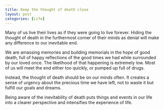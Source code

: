 ```yaml
---
title: Keep the thought of death close
layout: post
categories: [Life]
---
```


Many of us live their lives as if they were going to live forever. Hiding the thought of death in the furthermost corner of their minds as denial will make any difference to our inevitable end.

We are amassing memories and building memorials in the hope of good death, full of happy reflections of the good times we had while surrounded by our loved once. The likelihood of that happening is extremely low. Most of us will meet the end either too quickly, or pumped up full of drugs.

Instead, the thought of death should be on our minds often. It creates a sense of urgency about the precious time we have left, not to waste it but fulfill our goals and dreams.

Being aware of the inevitability of death puts things and events in our life into a clearer perspective and intensifies the experience of life. 

